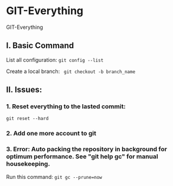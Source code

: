 # GIT-Everything
GIT-Everything


## I. Basic Command

List all configuration:
``` git config --list ```

Create a local branch:
``` git checkout -b branch_name```



## II. Issues:

### 1. Reset everything to the lasted commit:

``` git reset --hard ```

### 2. Add one more account to git



### 3. Error: Auto packing the repository in background for optimum performance. See "git help gc" for manual housekeeping.


Run this command: 
```git gc --prune=now```


